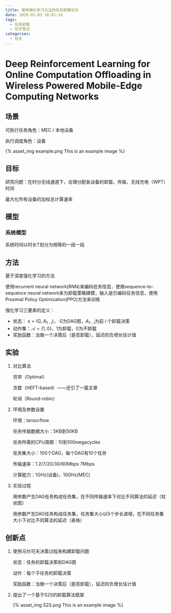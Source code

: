 ```yaml
---
title: 使用强化学习方法的任务卸载论文
date: 2020-01-03 18:01:14
tags:
  - 任务卸载
  - 论文笔记
categories:
  - 论文
---
```


# Deep Reinforcement Learning for Online Computation Offloading in Wireless Powered Mobile-Edge Computing Networks

## 场景

可执行任务角色：MEC / 本地设备

执行调度角色：设备

{% asset_img example.png This is an example image %}

## 目标

研究问题：在时分无线通道下，合理分配各设备的卸载、传输、无线充电（WPT）时间

最大化所有设备的加权总计算速率

## 模型

### 系统模型

系统时间以时长T划分为相等的一段一段

## 方法

基于深度强化学习的方法

使用recurrent neural network(RNN)来编码任务信息，使用sequence-to-sequence neural network来为卸载策略建模，输入是已编码任务信息，使用Proximal Policy Optimization(PPO)方法来训练

强化学习三要素的定义：

- 状态： $s=\left(\mathrm{G}, A_{1: i}\right)$， $G$为DAG图，$A_{1: i}$为前 $i$ 个卸载决策
- 动作集：$\mathcal{A}=\{1,0\}$，1为卸载，0为不卸载
- 奖励函数：当做一个决策后（是否卸载），延迟的负增长估计值

## 实验

1. 对比算法

   穷举（Optimal）

   贪婪（HEFT-based）——还引了一篇文章

   轮询（Round-robin）

2. 环境及参数设置

   环境：tensorflow

   任务传输数据大小：5KB到50KB

   任务所需的CPU周期：10到100megacycles

   任务集大小：100个DAG，每个DAG有10个任务

   传输速率：1.2/7/20/30/60Mbps   7Mbps

   计算能力：1GHz(设备)，10GHz(MEC)

3. 实验过程

   用参数产生DAG任务构成任务集，在不同传输速率下对比不同算法的延迟（柱状图）

   用参数产生DAG任务构成任务集，任务集大小以5个步长递增，在不同任务集大小下对比不同算法的延迟（表格）

## 创新点

1. 使用马尔可夫决策过程来构建卸载问题

   状态：任务的卸载决策和DAG图

   动作：每个子任务的卸载决策

   奖励函数：当做一个决策后（是否卸载），延迟的负增长估计值

2. 提出了一个基于S2S的卸载算法框架

   {% asset_img S2S.png This is an example image %}

